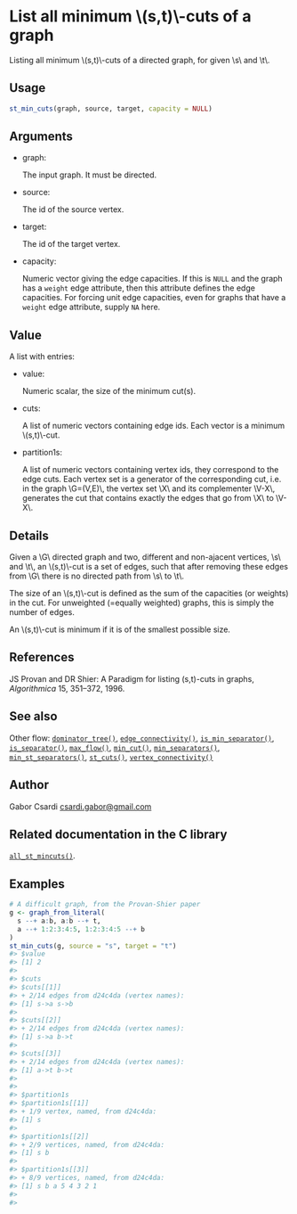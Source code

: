 # List all minimum \\(s,t)\\-cuts of a graph

Listing all minimum \\(s,t)\\-cuts of a directed graph, for given \\s\\
and \\t\\.

## Usage

``` r
st_min_cuts(graph, source, target, capacity = NULL)
```

## Arguments

- graph:

  The input graph. It must be directed.

- source:

  The id of the source vertex.

- target:

  The id of the target vertex.

- capacity:

  Numeric vector giving the edge capacities. If this is `NULL` and the
  graph has a `weight` edge attribute, then this attribute defines the
  edge capacities. For forcing unit edge capacities, even for graphs
  that have a `weight` edge attribute, supply `NA` here.

## Value

A list with entries:

- value:

  Numeric scalar, the size of the minimum cut(s).

- cuts:

  A list of numeric vectors containing edge ids. Each vector is a
  minimum \\(s,t)\\-cut.

- partition1s:

  A list of numeric vectors containing vertex ids, they correspond to
  the edge cuts. Each vertex set is a generator of the corresponding
  cut, i.e. in the graph \\G=(V,E)\\, the vertex set \\X\\ and its
  complementer \\V-X\\, generates the cut that contains exactly the
  edges that go from \\X\\ to \\V-X\\.

## Details

Given a \\G\\ directed graph and two, different and non-ajacent
vertices, \\s\\ and \\t\\, an \\(s,t)\\-cut is a set of edges, such that
after removing these edges from \\G\\ there is no directed path from
\\s\\ to \\t\\.

The size of an \\(s,t)\\-cut is defined as the sum of the capacities (or
weights) in the cut. For unweighted (=equally weighted) graphs, this is
simply the number of edges.

An \\(s,t)\\-cut is minimum if it is of the smallest possible size.

## References

JS Provan and DR Shier: A Paradigm for listing (s,t)-cuts in graphs,
*Algorithmica* 15, 351–372, 1996.

## See also

Other flow:
[`dominator_tree()`](https://r.igraph.org/reference/dominator_tree.md),
[`edge_connectivity()`](https://r.igraph.org/reference/edge_connectivity.md),
[`is_min_separator()`](https://r.igraph.org/reference/is_min_separator.md),
[`is_separator()`](https://r.igraph.org/reference/is_separator.md),
[`max_flow()`](https://r.igraph.org/reference/max_flow.md),
[`min_cut()`](https://r.igraph.org/reference/min_cut.md),
[`min_separators()`](https://r.igraph.org/reference/min_separators.md),
[`min_st_separators()`](https://r.igraph.org/reference/min_st_separators.md),
[`st_cuts()`](https://r.igraph.org/reference/st_cuts.md),
[`vertex_connectivity()`](https://r.igraph.org/reference/vertex_connectivity.md)

## Author

Gabor Csardi <csardi.gabor@gmail.com>

## Related documentation in the C library

[`all_st_mincuts()`](https://igraph.org/c/html/latest/igraph-Flows.html#igraph_all_st_mincuts).

## Examples

``` r
# A difficult graph, from the Provan-Shier paper
g <- graph_from_literal(
  s --+ a:b, a:b --+ t,
  a --+ 1:2:3:4:5, 1:2:3:4:5 --+ b
)
st_min_cuts(g, source = "s", target = "t")
#> $value
#> [1] 2
#> 
#> $cuts
#> $cuts[[1]]
#> + 2/14 edges from d24c4da (vertex names):
#> [1] s->a s->b
#> 
#> $cuts[[2]]
#> + 2/14 edges from d24c4da (vertex names):
#> [1] s->a b->t
#> 
#> $cuts[[3]]
#> + 2/14 edges from d24c4da (vertex names):
#> [1] a->t b->t
#> 
#> 
#> $partition1s
#> $partition1s[[1]]
#> + 1/9 vertex, named, from d24c4da:
#> [1] s
#> 
#> $partition1s[[2]]
#> + 2/9 vertices, named, from d24c4da:
#> [1] s b
#> 
#> $partition1s[[3]]
#> + 8/9 vertices, named, from d24c4da:
#> [1] s b a 5 4 3 2 1
#> 
#> 
```
